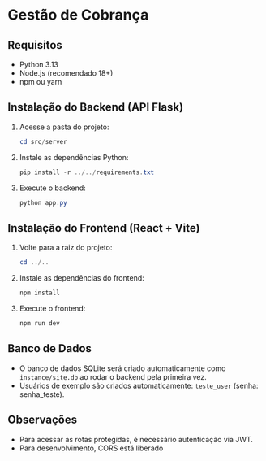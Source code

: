 # Gestão de Cobrança

## Requisitos
- Python 3.13
- Node.js (recomendado 18+)
- npm ou yarn

## Instalação do Backend (API Flask)
1. Acesse a pasta do projeto:
   ```powershell
   cd src/server
   ```
2. Instale as dependências Python:
   ```powershell
   pip install -r ../../requirements.txt
   ```
3. Execute o backend:
   ```powershell
   python app.py
   ```

## Instalação do Frontend (React + Vite)
1. Volte para a raiz do projeto:
   ```powershell
   cd ../..
   ```
2. Instale as dependências do frontend:
   ```powershell
   npm install
   ```
3. Execute o frontend:
   ```powershell
   npm run dev
   ```

## Banco de Dados
- O banco de dados SQLite será criado automaticamente como `instance/site.db` ao rodar o backend pela primeira vez.
- Usuários de exemplo são criados automaticamente: `teste_user` (senha: senha_teste).

## Observações
- Para acessar as rotas protegidas, é necessário autenticação via JWT.
- Para desenvolvimento, CORS está liberado



